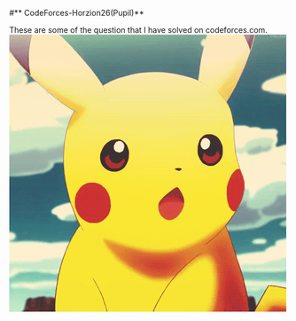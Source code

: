 #** CodeForces-Horzion26(Pupil)**

These are some of the question that I have solved on codeforces.com.
![using a color picker](3987.gif)
